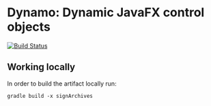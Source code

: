 # Dynamo: Dynamic JavaFX control objects
[![Build Status](https://travis-ci.org/assemblits/dynamo.svg?branch=master)](https://travis-ci.org/assemblits/dynamo)

## Working locally
In order to build the artifact locally run:

```gradle build -x signArchives```

